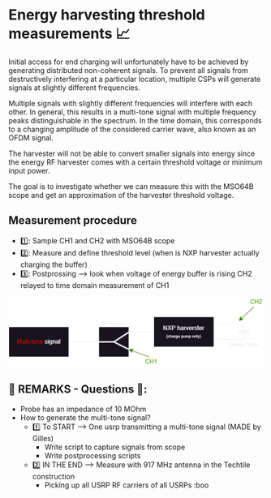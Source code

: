 # Energy harvesting threshold measurements 📈

Initial access for end charging will unfortunately have to be achieved by generating distributed non-coherent signals. To prevent all signals from destructively interfering at a particular location, multiple CSPs will generate signals at slightly different frequencies.

Multiple signals with slightly different frequencies will interfere with each other. In general, this results in a multi-tone signal with multiple frequency peaks distinguishable in the spectrum. In the time domain, this corresponds to a changing amplitude of the considered carrier wave, also known as an OFDM signal.

The harvester will not be able to convert smaller signals into energy since the energy RF harvester comes with a certain threshold voltage or minimum input power.

The goal is to investigate whether we can measure this with the MSO64B scope and get an approximation of the harvester threshold voltage.

## Measurement procedure

* 1️⃣: Sample CH1 and CH2 with MSO64B scope
* 2️⃣: Measure and define threshold level (when is NXP harvester actually charging the buffer)
* 3️⃣: Postprossing --> look when voltage of energy buffer is rising CH2 relayed to time domain measurement of CH1

![setup](https://github.com/techtile-by-dramco/cla-paper-measurements/blob/main/02-energy-harvesting-threshold-measurements/measurement-setup.drawio.png)

## 💬 REMARKS - Questions 💬:
* Probe has an impedance of 10 MOhm 
* How to generate the multi-tone signal?
	* 1️⃣ To START --> One usrp transmitting a multi-tone signal (MADE by Gilles)
		* Write script to capture signals from scope
		* Write postprocessing scripts
	* 2️⃣ IN THE END --> Measure with 917 MHz antenna in the Techtile construction 
		* Picking up all USRP RF carriers of all USRPs :boo
